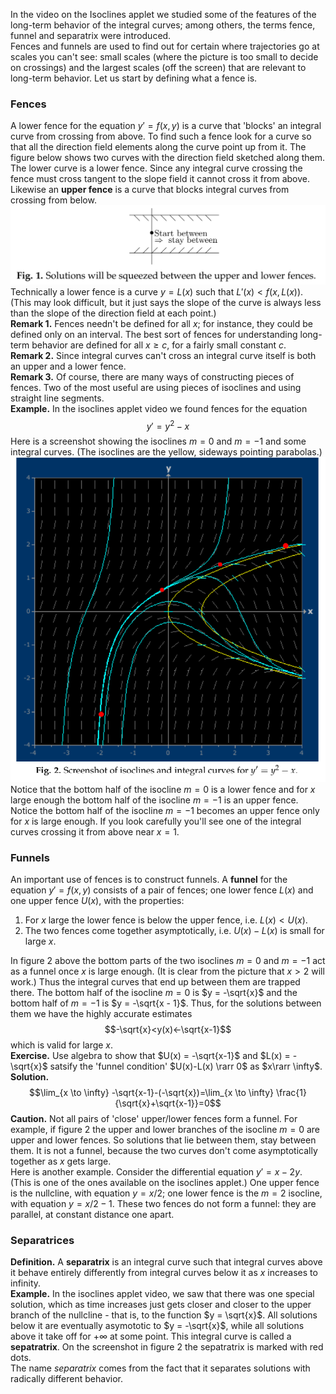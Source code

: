 In the video on the Isoclines applet we studied some of the features of the long-term behavior of the integral curves; among others, the terms fence, funnel and separatrix were introduced.  
Fences and funnels are used to find out for certain where trajectories go at scales you can't see: small scales (where the picture is too small to decide on crossings) and the largest scales (off the screen) that are relevant to long-term behavior. Let us start by defining what a fence is.

### Fences
A lower fence for the equation $y' = f(x, y)$ is a curve that 'blocks' an integral curve from crossing from above. To find such a fence look for a curve so that all the direction field elements along the curve point up from it. The figure below shows two curves with the direction field sketched along them. The lower curve is a lower fence. Since any integral curve crossing the fence must cross tangent to the slope field it cannot cross it from above.  
Likewise an **upper fence** is a curve that blocks integral curves from crossing from below.  
![](pic030401.png)  
Technically a lower fence is a curve $y = L(x)$ such that $L'(x) < f(x, L(x))$. (This may look difficult, but it just says the slope of the curve is always less than the slope of the direction field at each point.)  
**Remark 1.** Fences needn't be defined for all $x$; for instance, they could be defined only on an interval. The best sort of fences for understanding long-term behavior are defined for all $x \geq c$, for a fairly small constant $c$.  
**Remark 2.** Since integral curves can't cross an integral curve itself is both an upper and a lower fence.  
**Remark 3.** Of course, there are many ways of constructing pieces of fences. Two of the most useful are using pieces of isoclines and using straight line segments.  
**Example.** In the isoclines applet video we found fences for the equation
$$y' = y^2 - x$$
Here is a screenshot showing the isoclines $m = 0$ and $m = -1$ and some integral curves. (The isoclines are the yellow, sideways pointing parabolas.)  
![](pic030402.png)  
Notice that the bottom half of the isocline $m = 0$ is a lower fence and for $x$ large enough the bottom half of the isocline $m = -1$ is an upper fence.  
Notice the bottom half of the isocline $m = -1$ becomes an upper fence only for $x$ is large enough. If you look carefully you'll see one of the integral curves crossing it from above near $x = 1$.

### Funnels
An important use of fences is to construct funnels. A **funnel** for the equation $y' = f(x, y)$ consists of a pair of fences; one lower fence $L(x)$ and one upper fence $U(x)$, with the properties:
1. For $x$ large the lower fence is below the upper fence, i.e. $L(x) < U(x)$.
2. The two fences come together asymptotically, i.e. $U(x) - L(x)$ is small for large $x$.

In figure 2 above the bottom parts of the two isoclines $m = 0$ and $m = -1$ act as a funnel once $x$ is large enough. (It is clear from the picture that $x > 2$ will work.) Thus the integral curves that end up between them are trapped there. The bottom half of the isocline $m = 0$ is $y = -\sqrt{x}$ and the bottom half of $m = -1$ is $y = -\sqrt{x - 1}$. Thus, for the solutions between them we have the highly accurate estimates
$$-\sqrt{x}<y(x)<-\sqrt{x-1}$$
which is valid for large $x$.  
**Exercise.** Use algebra to show that $U(x) = -\sqrt{x-1}$ and $L(x) = -\sqrt{x}$ satsify the 'funnel condition' $U(x)-L(x) \rarr 0$ as $x\rarr \infty$.  
**Solution.**
$$\lim_{x \to \infty} -\sqrt{x-1}-(-\sqrt{x})=\lim_{x \to \infty} \frac{1}{\sqrt{x}+\sqrt{x-1}}=0$$
**Caution.** Not all pairs of 'close' upper/lower fences form a funnel. For example, if figure 2 the upper and lower branches of the isocline $m = 0$ are upper and lower fences. So solutions that lie between them, stay between them. It is not a funnel, because the two curves don't come asymptotically together as $x$ gets large.  
Here is another example. Consider the differential equation $y' = x - 2y$. (This is one of the ones available on the isoclines applet.) One upper fence is the nullcline, with equation $y = x/2$; one lower fence is the $m = 2$ isocline, with equation $y = x/2-1$. These two fences do not form a funnel: they are parallel, at constant distance one apart.

### Separatrices
**Definition.** A **separatrix** is an integral curve such that integral curves above it behave entirely differently from integral curves below it as $x$ increases to infinity.  
**Example.** In the isoclines applet video, we saw that there was one special solution, which as time increases just gets closer and closer to the upper branch of the nullcline - that is, to the function $y = \sqrt{x}$. All solutions below it are eventually asymototic to $y = -\sqrt{x}$, while all solutions above it take off for $+\infty$ at some point. This integral curve is called a **sepatratrix**. On the screenshot in figure 2 the sepatratrix is marked with red dots.  
The name *separatrix* comes from the fact that it separates solutions with radically different behavior.
